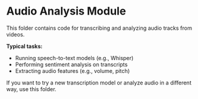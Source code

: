 # Audio Analysis Module

This folder contains code for transcribing and analyzing audio tracks from videos.

**Typical tasks:**
- Running speech-to-text models (e.g., Whisper)
- Performing sentiment analysis on transcripts
- Extracting audio features (e.g., volume, pitch)

If you want to try a new transcription model or analyze audio in a different way, use this folder. 